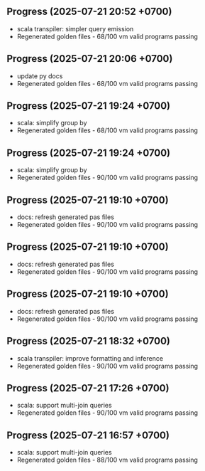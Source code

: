 ## Progress (2025-07-21 20:52 +0700)
- scala transpiler: simpler query emission
- Regenerated golden files - 68/100 vm valid programs passing

## Progress (2025-07-21 20:06 +0700)
- update py docs
- Regenerated golden files - 68/100 vm valid programs passing

## Progress (2025-07-21 19:24 +0700)
- scala: simplify group by
- Regenerated golden files - 68/100 vm valid programs passing

## Progress (2025-07-21 19:24 +0700)
- scala: simplify group by
- Regenerated golden files - 90/100 vm valid programs passing

## Progress (2025-07-21 19:10 +0700)
- docs: refresh generated pas files
- Regenerated golden files - 90/100 vm valid programs passing

## Progress (2025-07-21 19:10 +0700)
- docs: refresh generated pas files
- Regenerated golden files - 90/100 vm valid programs passing

## Progress (2025-07-21 19:10 +0700)
- docs: refresh generated pas files
- Regenerated golden files - 90/100 vm valid programs passing

## Progress (2025-07-21 18:32 +0700)
- scala transpiler: improve formatting and inference
- Regenerated golden files - 90/100 vm valid programs passing

## Progress (2025-07-21 17:26 +0700)
- scala: support multi-join queries
- Regenerated golden files - 90/100 vm valid programs passing

## Progress (2025-07-21 16:57 +0700)
- scala: support multi-join queries
- Regenerated golden files - 88/100 vm valid programs passing
